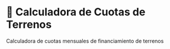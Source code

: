 # 🏡 Calculadora de Cuotas de Terrenos
Calculadora de cuotas mensuales de financiamiento de terrenos
